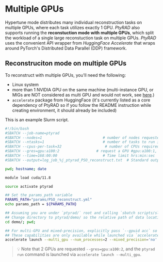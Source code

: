 # Multiple GPUs

Hypertune mode distributes many individual reconstruction tasks on multiple GPUs, where each task utilizes exactly 1 GPU. *PtyRAD* also supports running the **reconstuction mode with multiple GPUs**, which split the workload of a single large reconstuction task on multiple GPUs. *PtyRAD* uses the convenient API wrapper from *HuggingFace Accelerate* that wraps around PyTorch's Distributed Data Parallel (DDP) framework.

## Reconstruciton mode on multiple GPUs

To reconstruct with multiple GPUs, you'll need the following:

- Linux system
- more than 1 NVIDIA GPU on the same machine (multi-instance GPU, or MIGs are NOT considered as multi GPU and would not work, see [here](https://discuss.pytorch.org/t/parallel-training-with-invidia-migs/159445).)
- `accelerate` package from HuggingFace (it's currently listed as a core dependency of PtyRAD so if you follow the README instruction while creating environment, it should already be included)

This is an example Slurm script.

```bash
#!/bin/bash
#SBATCH --job-name=ptyrad
#SBATCH --nodes=1                            # number of nodes requested
#SBATCH --ntasks=1                           # number of tasks to run in parallel
#SBATCH --cpus-per-task=32                    # number of CPUs required for each task. 4 for 10GB, 8 for 20GB, 32 for 80GB of A100.
#SBATCH --gres=gpu:a100:2                 # request a GPU #gpu:a100:1, gpu:2g.20gb:1
#SBATCH --time=168:00:00                     # Time limit hrs:min:sec
#SBATCH --output=log_job_%j_ptyrad_PSO_reconstruct.txt  # Standard output and error log

pwd; hostname; date

module load cuda/11.8

source activate ptyrad

## Set the params_path variable
PARAMS_PATH="params/PSO_reconstruct.yml"
echo params_path = ${PARAMS_PATH}

## Assuming you are under `ptyrad/` root and calling `sbatch scripts/slurm_run_ptyrad.sub`
## Change directory to ptyrad/demo/ so the relative path of data location specified in params.yml is correct
cd demo/; pwd; 

## For multi-GPU and mixed-precision, explicitly pass `--gpuid acc` so that we can defer the device assignment to the "HuggingFace accelerate" package
## These capabilities are only available while launched via `accelerate``, and are only supported on non-MIG nodes so we can only do c0001 (full A100s)
accelerate launch --multi_gpu --num_processes=2 --mixed_precision='no' -m ptyrad run --params_path "${PARAMS_PATH}" --gpuid acc 2>&1 # This runs DDP on 2 GPUs without mixed precision

```

> 💡 Note that 2 GPUs are requested `--gres=gpu:a100:2`, and the `ptyrad run` command is launched via `accelerate launch --multi_gpu`.